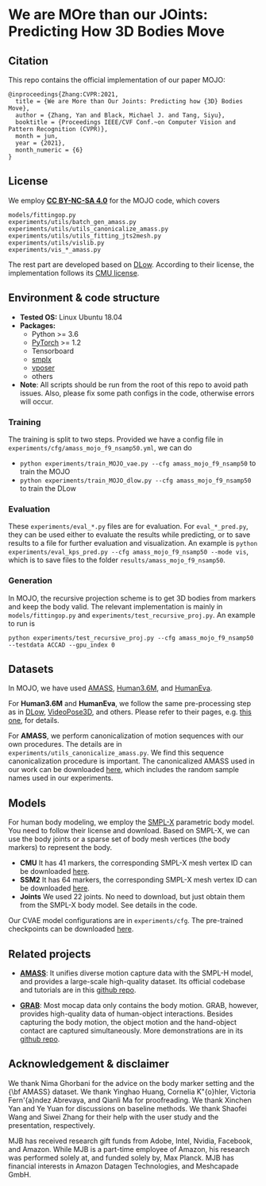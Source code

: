 # We are **MO**re than our **JO**ints: <br>Predicting How 3D Bodies Move</br>


## Citation
This repo contains the official implementation of our paper MOJO:
```
@inproceedings{Zhang:CVPR:2021,
  title = {We are More than Our Joints: Predicting how {3D} Bodies Move},
  author = {Zhang, Yan and Black, Michael J. and Tang, Siyu},
  booktitle = {Proceedings IEEE/CVF Conf.~on Computer Vision and Pattern Recognition (CVPR)},
  month = jun,
  year = {2021},
  month_numeric = {6}
}
```

## License
We employ [__CC BY-NC-SA 4.0__](LICENSE) for the MOJO code, which covers
```
models/fittingop.py
experiments/utils/batch_gen_amass.py
experiments/utils/utils_canonicalize_amass.py
experiments/utils/utils_fitting_jts2mesh.py
experiments/utils/vislib.py
experiments/vis_*_amass.py
```

The rest part are developed based on [DLow](https://github.com/Khrylx/DLow). According to their license, the implementation
follows its [CMU license](https://github.com/Khrylx/DLow/blob/master/LICENSE).



## Environment & code structure
* **Tested OS:** Linux Ubuntu 18.04
* **Packages:**
    * Python >= 3.6
    * [PyTorch](https://pytorch.org) >= 1.2
    * Tensorboard
    * [smplx](https://pypi.org/project/smplx/)
    * [vposer](https://github.com/nghorbani/human_body_prior)
    * others
* **Note**: All scripts should be run from the root of this repo to avoid path issues.
Also, please fix some path configs in the code, otherwise errors will occur.

### Training
The training is split to two steps. Provided we have a config file in `experiments/cfg/amass_mojo_f9_nsamp50.yml`, we can do
* `python experiments/train_MOJO_vae.py --cfg amass_mojo_f9_nsamp50` to train the MOJO
* `python experiments/train_MOJO_dlow.py --cfg amass_mojo_f9_nsamp50` to train the DLow


### Evaluation
These `experiments/eval_*.py` files are for evaluation.
For `eval_*_pred.py`, they can be used either to evaluate the results while predicting, or to save results to a file for further evaluation and visualization. An example is `python experiments/eval_kps_pred.py --cfg amass_mojo_f9_nsamp50 --mode vis`, which is to save files to the folder `results/amass_mojo_f9_nsamp50`.


### Generation
In MOJO, the recursive projection scheme is to get 3D bodies from markers and keep the body valid. The relevant implementation is mainly in `models/fittingop.py` and `experiments/test_recursive_proj.py`. An example to run is

```
python experiments/test_recursive_proj.py --cfg amass_mojo_f9_nsamp50 --testdata ACCAD --gpu_index 0
```



## Datasets
In MOJO, we have used [AMASS](https://amass.is.tue.mpg.de/), [Human3.6M](http://vision.imar.ro/human3.6m/description.php), and [HumanEva](http://humaneva.is.tue.mpg.de/).

For **Human3.6M** and **HumanEva**, we follow the same pre-processing step as in [DLow](https://github.com/Khrylx/DLow), [VideoPose3D](https://github.com/facebookresearch/VideoPose3D), and others. Please
refer to their pages, e.g. [this one](https://github.com/facebookresearch/VideoPose3D/blob/master/DATASETS.md), for details.

For **AMASS**, we perform canonicalization of motion sequences with our own procedures. The details are in `experiments/utils_canonicalize_amass.py`.
We find this sequence canonicalization procedure is important. The canonicalized AMASS used in our work can be downloaded [here](https://drive.google.com/file/d/14WTJRZvvmmVs9AlPtSGYMf1VI5haaj9q/view?usp=sharing), which includes the
random sample names used in our experiments.



## Models
For human body modeling, we employ the [SMPL-X](https://smpl-x.is.tue.mpg.de/) parametric body model. You need to follow their license and download.
Based on SMPL-X, we can use the body joints or a sparse set of body mesh vertices (the body markers) to represent the body.
* **CMU** It has 41 markers, the corresponding SMPL-X mesh vertex ID can be downloaded [here](https://drive.google.com/file/d/1CcNBZCXA7_Naa0SGlYKCxk_ecnzftbSj/view?usp=sharing).
* **SSM2** It has 64 markers, the corresponding SMPL-X mesh vertex ID can be downloaded [here](https://drive.google.com/file/d/1ozQuVjXoDLiZ3YGV-7RpauJlunPfcx_d/view?usp=sharing).
* **Joints** We used 22 joints. No need to download, but just obtain them from the SMPL-X body model. See details in the code.

Our CVAE model configurations are in `experiments/cfg`. The pre-trained checkpoints can be downloaded [here](https://drive.google.com/drive/folders/1Zger3DVlcBilosYpuMM-Q6tVCCuHDa_h?usp=sharing).



## Related projects

* [**AMASS**](https://amass.is.tue.mpg.de/): It unifies diverse motion capture data with the SMPL-H model, and provides a large-scale high-quality dataset. Its official codebase and tutorials are in this [github repo](https://github.com/nghorbani/amass).

* [**GRAB**](https://ps.is.tuebingen.mpg.de/publications/grab-2020): Most mocap data only contains the body motion. GRAB, however, provides high-quality data of human-object interactions. Besides capturing the body motion, the object motion and the hand-object contact are captured simultaneously. More demonstrations are in its [github repo](https://github.com/otaheri/GRAB).


## Acknowledgement & disclaimer
We thank Nima Ghorbani for the advice on the body marker setting and the {\bf AMASS} dataset.
We thank Yinghao Huang, Cornelia K\"{o}hler, Victoria Fern\'{a}ndez Abrevaya, and Qianli Ma for proofreading.
We thank Xinchen Yan and Ye Yuan for discussions on baseline methods.
We thank Shaofei Wang and Siwei Zhang for their help with the user study and the presentation, respectively.


MJB has received research gift funds from Adobe, Intel, Nvidia, Facebook, and Amazon. While MJB is a part-time employee of Amazon, his research was performed solely at, and funded solely by, Max Planck. MJB has financial interests in Amazon Datagen Technologies, and Meshcapade GmbH.
